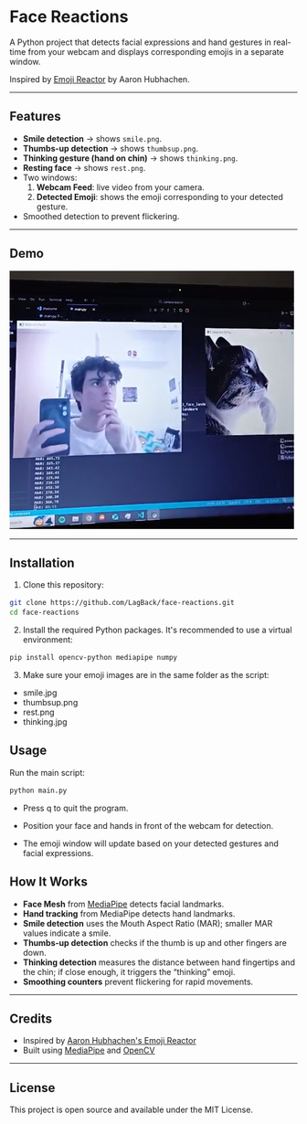 # Face Reactions

A Python project that detects facial expressions and hand gestures in real-time from your webcam and displays corresponding emojis in a separate window.  

Inspired by [Emoji Reactor](https://github.com/aaronhubhachen/emoji-reactor) by Aaron Hubhachen.

---

## Features

- **Smile detection** → shows `smile.png`.
- **Thumbs-up detection** → shows `thumbsup.png`.
- **Thinking gesture (hand on chin)** → shows `thinking.png`.
- **Resting face** → shows `rest.png`.
- Two windows:
  1. **Webcam Feed**: live video from your camera.
  2. **Detected Emoji**: shows the emoji corresponding to your detected gesture.
- Smoothed detection to prevent flickering.

---

## Demo

![Demo Screenshot](demo_screenshot.png)

---

## Installation

1. Clone this repository:

```bash
git clone https://github.com/LagBack/face-reactions.git
cd face-reactions
```

2. Install the required Python packages. It's recommended to use a virtual environment:

```bash 
pip install opencv-python mediapipe numpy
```
3. Make sure your emoji images are in the same folder as the script:

- smile.jpg
- thumbsup.png
- rest.png
- thinking.jpg

## Usage

Run the main script:

```bash
python main.py
```

- Press q to quit the program.

- Position your face and hands in front of the webcam for detection.

- The emoji window will update based on your detected gestures and facial expressions.

## How It Works

- **Face Mesh** from [MediaPipe](https://github.com/google-ai-edge/mediapipe) detects facial landmarks.  
- **Hand tracking** from MediaPipe detects hand landmarks.  
- **Smile detection** uses the Mouth Aspect Ratio (MAR); smaller MAR values indicate a smile.  
- **Thumbs-up detection** checks if the thumb is up and other fingers are down.  
- **Thinking detection** measures the distance between hand fingertips and the chin; if close enough, it triggers the “thinking” emoji.  
- **Smoothing counters** prevent flickering for rapid movements.

---

## Credits

- Inspired by [Aaron Hubhachen's Emoji Reactor](https://github.com/aaronhubhachen/emoji-reactor)  
- Built using [MediaPipe](https://github.com/google-ai-edge/mediapipe) and [OpenCV](https://opencv.org/)

---

## License

This project is open source and available under the MIT License.
